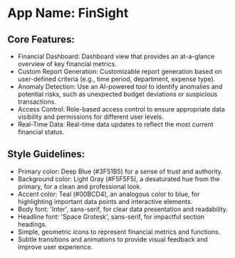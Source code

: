 # **App Name**: FinSight

## Core Features:

- Financial Dashboard: Dashboard view that provides an at-a-glance overview of key financial metrics.
- Custom Report Generation: Customizable report generation based on user-defined criteria (e.g., time period, department, expense type).
- Anomaly Detection: Use an AI-powered tool to identify anomalies and potential risks, such as unexpected budget deviations or suspicious transactions.
- Access Control: Role-based access control to ensure appropriate data visibility and permissions for different user levels.
- Real-Time Data: Real-time data updates to reflect the most current financial status.

## Style Guidelines:

- Primary color: Deep Blue (#3F51B5) for a sense of trust and authority.
- Background color: Light Gray (#F5F5F5), a desaturated hue from the primary, for a clean and professional look.
- Accent color: Teal (#00BCD4), an analogous color to blue, for highlighting important data points and interactive elements.
- Body font: 'Inter', sans-serif, for clear data presentation and readability.
- Headline font: 'Space Grotesk', sans-serif, for impactful section headings.
- Simple, geometric icons to represent financial metrics and functions.
- Subtle transitions and animations to provide visual feedback and improve user experience.